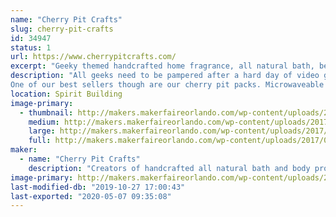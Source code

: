 ```yaml
---
name: "Cherry Pit Crafts"
slug: cherry-pit-crafts
id: 34947
status: 1
url: https://www.cherrypitcrafts.com/
excerpt: "Geeky themed handcrafted home fragrance, all natural bath, beauty and spa products."
description: "All geeks need to be pampered after a hard day of video gaming and cosplay.  So we at Cherry Pit Crafts have developed an entire line of themed products sure to please the geek in everyone. Our products are handcrafted with only the best ingredients.  Themes include Harry Potter, Doctor Who, Disney, Arcade games and more! We carry soaps, bath salts, body lotion, lip balms, candles, incense, lip balms, etc..
One of our best sellers though are our cherry pit packs. Microwaveable cherry pit packs are filled with dried cherry stones that are reclaimed from a cannery located in Michigan. Cherry pits make a superior filler for natural heat pads because they are not subject to rancidity and pantry pests that can infest other fillers such as rice, corn, flax and barley. When heated in the microwave for two minutes they produce a moist relaxing heat that's perfect for relieving aches and pains.  These packs are reusable and last for many years.  They also conform to the natural contours of the users body in a way that ordinary heating pads just can't beat."
location: Spirit Building
image-primary:
  - thumbnail: http://makers.makerfaireorlando.com/wp-content/uploads/2017/07/Butterbeer_Spa_Set_XL2-150x150.jpg
    medium: http://makers.makerfaireorlando.com/wp-content/uploads/2017/07/Butterbeer_Spa_Set_XL2-300x300.jpg
    large: http://makers.makerfaireorlando.com/wp-content/uploads/2017/07/Butterbeer_Spa_Set_XL2.jpg
    full: http://makers.makerfaireorlando.com/wp-content/uploads/2017/07/Butterbeer_Spa_Set_XL2.jpg
maker:
  - name: "Cherry Pit Crafts"
    description: "Creators of handcrafted all natural bath and body products"
image-primary: http://makers.makerfaireorlando.com/wp-content/uploads/2015/06/cherrieslogo.png
last-modified-db: "2019-10-27 17:00:43"
last-exported: "2020-05-07 09:35:08"
---
```

